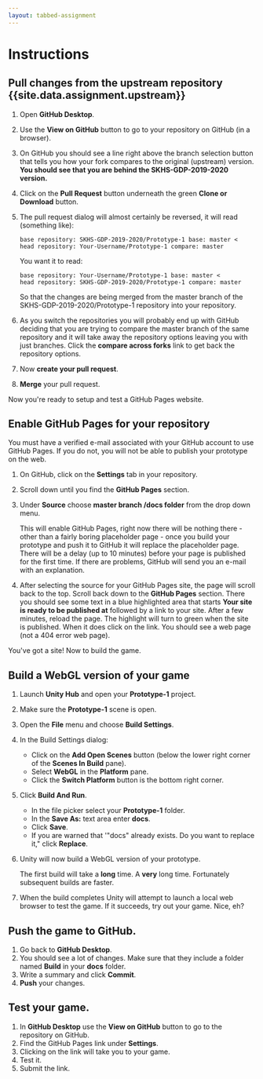 ```yaml
---
layout: tabbed-assignment
---
```


# Instructions

## Pull changes from the **upstream** repository {{site.data.assignment.upstream}}

1. Open **GitHub Desktop**.
1. Use the **View on GitHub** button to go to your repository on GitHub (in a browser).
1. On GitHub you should see a line right above the branch selection button that tells you how your fork compares to the original (upstream) version. **You should see that you are behind the SKHS-GDP-2019-2020 version.**
1. Click on the **Pull Request** button underneath the green **Clone or Download** button.
1. The pull request dialog will almost certainly be reversed, it will read (something like):

   ```
   base repository: SKHS-GDP-2019-2020/Prototype-1 base: master <
   head repository: Your-Username/Prototype-1 compare: master
   ```
   
   You want it to read:
   
   ```
   base repository: Your-Username/Prototype-1 base: master <
   head repository: SKHS-GDP-2019-2020/Prototype-1 compare: master
   ```
   
   So that the changes are being merged from the master branch of the SKHS-GDP-2019-2020/Prototype-1 repository into your repository.
   
1. As you switch the repositories you will probably end up with GitHub deciding that you are trying to compare the master branch of the same repository and it will take away the repository options leaving you with just branches. Click the **compare across forks** link to get back the repository options.
1. Now **create your pull request**.
1. **Merge** your pull request.

Now you're ready to setup and test a GitHub Pages website.

## Enable GitHub Pages for your repository

You must have a verified e-mail associated with your GitHub account to use GitHub Pages. If you do not, you will not be able to publish your prototype on the web.

1. On GitHub, click on the **Settings** tab in your repository.
1. Scroll down until you find the **GitHub Pages** section.
1. Under **Source** choose **master branch /docs folder** from the drop down menu.

   This will enable GitHub Pages, right now there will be nothing there - other than a fairly boring placeholder page - once you build your prototype and push it to GitHub it will replace the placeholder page. There will be a delay (up to 10 minutes) before your page is published for the first time. If there are problems, GitHub will send you an e-mail with an explanation.

1. After selecting the source for your GitHub Pages site, the page will scroll back to the top. Scroll back down to the **GitHub Pages** section. There you should see some text in a blue highlighted area that starts **Your site is ready to be published at** followed by a link to your site. After a few minutes, reload the page. The highlight will turn to green when the site is published. When it does click on the link. You should see a web page (not a 404 error web page).

You've got a site! Now to build the game.

## Build a WebGL version of your game

1. Launch **Unity Hub** and open your **Prototype-1** project.
1. Make sure the **Prototype-1** scene is open.
1. Open the **File** menu and choose **Build Settings**.
1. In the Build Settings dialog:
   - Click on the **Add Open Scenes** button (below the lower right corner of the **Scenes In Build** pane).
   - Select **WebGL** in the **Platform** pane.
   - Click the **Switch Platform** button is the bottom right corner.
1. Click **Build And Run**.
   - In the file picker select your **Prototype-1** folder.
   - In the **Save As:** text area enter **docs**.
   - Click **Save**.
   - If you are warned that '"docs" already exists. Do you want to replace it," click **Replace**.
1. Unity will now build a WebGL version of your prototype.

   The first build will take a **long** time. A **very** long time. Fortunately subsequent builds are faster.
   
1. When the build completes Unity will attempt to launch a local web browser to test the game. If it succeeds, try out your game. Nice, eh?

## Push the game to GitHub.

1. Go back to **GitHub Desktop**.
1. You should see a lot of changes. Make sure that they include a folder named **Build** in your **docs** folder.
1. Write a summary and click **Commit**.
1. **Push** your changes.

## Test your game.

1. In **GitHub Desktop** use the **View on GitHub** button to go to the repository on GitHub.
1. Find the GitHub Pages link under **Settings**.
1. Clicking on the link will take you to your game.
1. Test it.
1. Submit the link.

<!-- Don't edit links here, change them in _data/assignment.yml instead, -->

[slides]: <{{site.data.assignment.slides}}>
[template]: <{{site.data.assignment.template}}>
